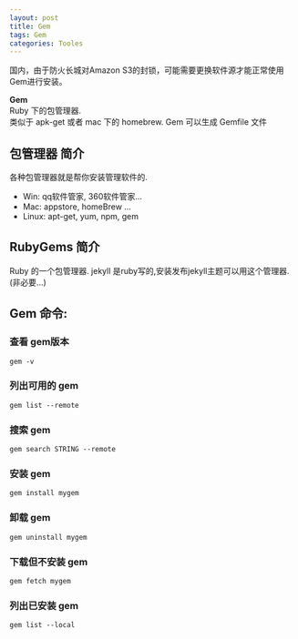 ```yaml
---
layout: post
title: Gem  
tags: Gem
categories: Tooles
---
```


国内，由于防火长城对Amazon S3的封锁，可能需要更换软件源才能正常使用Gem进行安装。

**Gem**  
Ruby 下的包管理器.  
类似于 apk-get 或者 mac 下的 homebrew.
Gem 可以生成 Gemfile 文件



## 包管理器 简介
各种包管理器就是帮你安装管理软件的.

- Win: qq软件管家, 360软件管家...
- Mac: appstore, homeBrew ...
- Linux: apt-get, yum, npm, gem


## RubyGems 简介

Ruby 的一个包管理器.
jekyll 是ruby写的,安装发布jekyll主题可以用这个管理器.(非必要...)



## Gem 命令:


### 查看 gem版本
	gem -v

### 列出可用的 gem
	gem list --remote

### 搜索 gem
	gem search STRING --remote

### 安装 gem
	gem install mygem

### 卸载 gem
	gem uninstall mygem
 
### 下载但不安装 gem
	gem fetch mygem

### 列出已安装 gem
	gem list --local









